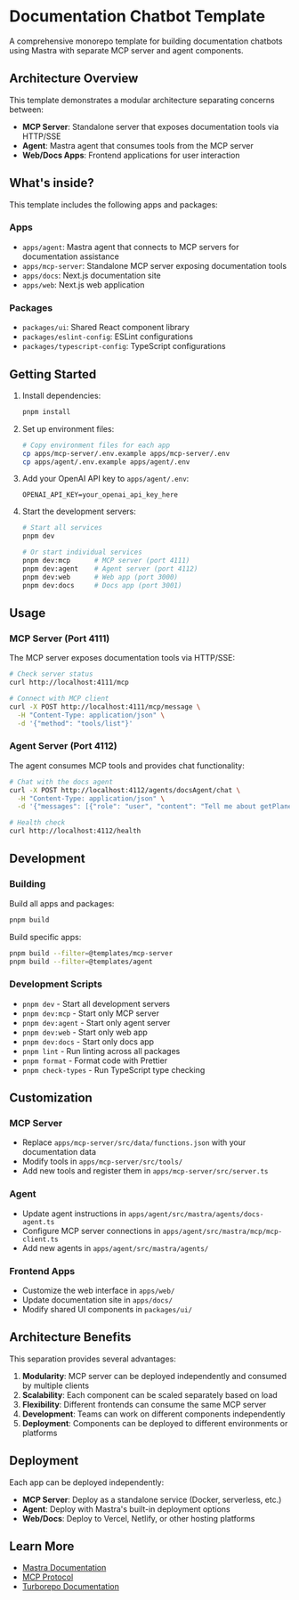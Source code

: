 # Documentation Chatbot Template

A comprehensive monorepo template for building documentation chatbots using Mastra with separate MCP server and agent components.

## Architecture Overview

This template demonstrates a modular architecture separating concerns between:

- **MCP Server**: Standalone server that exposes documentation tools via HTTP/SSE
- **Agent**: Mastra agent that consumes tools from the MCP server
- **Web/Docs Apps**: Frontend applications for user interaction

## What's inside?

This template includes the following apps and packages:

### Apps

- `apps/agent`: Mastra agent that connects to MCP servers for documentation assistance
- `apps/mcp-server`: Standalone MCP server exposing documentation tools  
- `apps/docs`: Next.js documentation site
- `apps/web`: Next.js web application

### Packages

- `packages/ui`: Shared React component library
- `packages/eslint-config`: ESLint configurations
- `packages/typescript-config`: TypeScript configurations

## Getting Started

1. Install dependencies:
   ```bash
   pnpm install
   ```

2. Set up environment files:
   ```bash
   # Copy environment files for each app
   cp apps/mcp-server/.env.example apps/mcp-server/.env
   cp apps/agent/.env.example apps/agent/.env
   ```

3. Add your OpenAI API key to `apps/agent/.env`:
   ```
   OPENAI_API_KEY=your_openai_api_key_here
   ```

4. Start the development servers:
   ```bash
   # Start all services
   pnpm dev

   # Or start individual services
   pnpm dev:mcp      # MCP server (port 4111)
   pnpm dev:agent    # Agent server (port 4112)
   pnpm dev:web      # Web app (port 3000)
   pnpm dev:docs     # Docs app (port 3001)
   ```

## Usage

### MCP Server (Port 4111)

The MCP server exposes documentation tools via HTTP/SSE:

```bash
# Check server status
curl http://localhost:4111/mcp

# Connect with MCP client
curl -X POST http://localhost:4111/mcp/message \
  -H "Content-Type: application/json" \
  -d '{"method": "tools/list"}'
```

### Agent Server (Port 4112)

The agent consumes MCP tools and provides chat functionality:

```bash
# Chat with the docs agent
curl -X POST http://localhost:4112/agents/docsAgent/chat \
  -H "Content-Type: application/json" \
  -d '{"messages": [{"role": "user", "content": "Tell me about getPlanetaryData"}]}'

# Health check
curl http://localhost:4112/health
```

## Development

### Building

Build all apps and packages:
```bash
pnpm build
```

Build specific apps:
```bash
pnpm build --filter=@templates/mcp-server
pnpm build --filter=@templates/agent
```

### Development Scripts

- `pnpm dev` - Start all development servers
- `pnpm dev:mcp` - Start only MCP server
- `pnpm dev:agent` - Start only agent server
- `pnpm dev:web` - Start only web app
- `pnpm dev:docs` - Start only docs app
- `pnpm lint` - Run linting across all packages
- `pnpm format` - Format code with Prettier
- `pnpm check-types` - Run TypeScript type checking

## Customization

### MCP Server

- Replace `apps/mcp-server/src/data/functions.json` with your documentation data
- Modify tools in `apps/mcp-server/src/tools/`
- Add new tools and register them in `apps/mcp-server/src/server.ts`

### Agent

- Update agent instructions in `apps/agent/src/mastra/agents/docs-agent.ts`
- Configure MCP server connections in `apps/agent/src/mastra/mcp/mcp-client.ts`
- Add new agents in `apps/agent/src/mastra/agents/`

### Frontend Apps

- Customize the web interface in `apps/web/`
- Update documentation site in `apps/docs/`
- Modify shared UI components in `packages/ui/`

## Architecture Benefits

This separation provides several advantages:

1. **Modularity**: MCP server can be deployed independently and consumed by multiple clients
2. **Scalability**: Each component can be scaled separately based on load
3. **Flexibility**: Different frontends can consume the same MCP server
4. **Development**: Teams can work on different components independently
5. **Deployment**: Components can be deployed to different environments or platforms

## Deployment

Each app can be deployed independently:

- **MCP Server**: Deploy as a standalone service (Docker, serverless, etc.)
- **Agent**: Deploy with Mastra's built-in deployment options
- **Web/Docs**: Deploy to Vercel, Netlify, or other hosting platforms

## Learn More

- [Mastra Documentation](https://docs.mastra.ai)
- [MCP Protocol](https://docs.mastra.ai/mcp)
- [Turborepo Documentation](https://turborepo.com/docs)